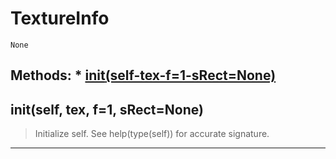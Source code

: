 # TextureInfo 
 ```
 None 
```
## Methods: * [__init__(self-tex-f=1-sRect=None)](/#__init__self-tex-f=1-sRect=None) 
## __init__(self, tex, f=1, sRect=None) 

  

 > Initialize self.  See help(type(self)) for accurate signature. 

--- 